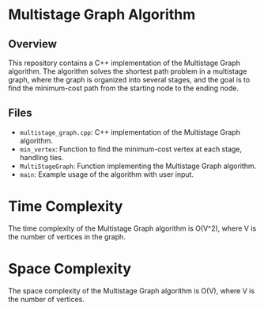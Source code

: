# Multistage Graph Algorithm

## Overview

This repository contains a C++ implementation of the Multistage Graph algorithm. The algorithm solves the shortest path problem in a multistage graph, where the graph is organized into several stages, and the goal is to find the minimum-cost path from the starting node to the ending node.

## Files

- `multistage_graph.cpp`: C++ implementation of the Multistage Graph algorithm.
- `min_vertex`: Function to find the minimum-cost vertex at each stage, handling ties.
- `MultiStageGraph`: Function implementing the Multistage Graph algorithm.
- `main`: Example usage of the algorithm with user input.


# Time Complexity
The time complexity of the Multistage Graph algorithm is O(V^2), where V is the number of vertices in the graph.
# Space Complexity
The space complexity of the Multistage Graph algorithm is O(V), where V is the number of vertices.
